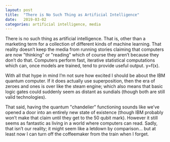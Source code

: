 ```yaml
---
layout: post
title:  "There is No Such Thing as Artificial Intelligence"
date:   2019-03-02
categories: artificial intelligence, media
---
```

There is no such thing as artificial intelligence. That is, other than a marketing term for a collection of different kinds of machine learning. That reality doesn’t keep the media from running stories claiming that computers are now "thinking" or "reading" which of course they aren’t because they don’t do that. Computers perform fast, iterative statistical computations which can, once models are trained, tend to provide useful output. y=f(x).

With all that hype in mind I’m not sure how excited I should be about the IBM quantum computer. If it does actually use superposition, then the era of zeroes and ones is over like the steam engine; which also means that basic logic gates could suddenly seem as distant as sundials (though both are still valid technologies). 

That said, having the quantum "chandelier" functioning sounds like we’ve opened a door into an entirely new state of existence (though IBM probably won’t make that claim until they get to the 50 qubit mark). However it still seems as fantastic as living in a world where computers can read. Sadly, that isn’t our reality; it might seem like a letdown by comparison... but at least now I can turn off the coffeemaker from the train when I forget.

[IBM Unveils World's First Integrated Quantum Computing System for Commercial Use]: https://newsroom.ibm.com/2019-01-08-IBM-Unveils-Worlds-First-Integrated-Quantum-Computing-System-for-Commercial-Use

[jekyll-docs]: https://jekyllrb.com/docs/home
[jekyll-gh]:   https://github.com/tomtolleson
[jekyll-talk]: https://talk.jekyllrb.com/
